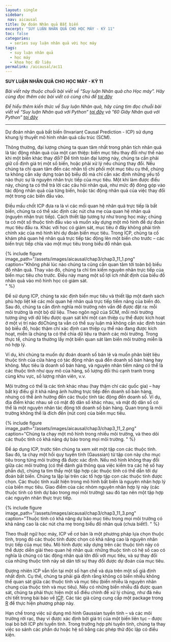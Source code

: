 ```yaml
---
layout: single
sidebar:
 nav: aicausal
title: Dự đoán Nhân quả Bất biến
excerpt: "SUY LUẬN NHÂN QUẢ CHO HỌC MÁY - KỲ 11"
toc: false
categories:
  - series suy luận nhân quả với học máy
tags:
  - suy luận nhân quả
  - học máy
  - khoa học dữ liệu
permalink: /aicausal/ac11
---
```


**SUY LUẬN NHÂN QUẢ CHO HỌC MÁY - KỲ 11**

*Bài viết này thuộc chuỗi bài viết về “Suy luận Nhân quả cho Học máy”. Hãy cùng đọc thêm các bài viết có cùng chủ đề [tại đây](http://kinhtehocvohai.com/aicausal/)*

*Để hiểu thêm kiến thức về Suy luận Nhân quả, hãy cùng tìm đọc chuỗi bài viết về “Suy luận Nhân quả với Python” [tại đây](http://kinhtehocvohai.com/pythoncausal/) và "60 Giây Nhân quả với Python” [tại đây](http://kinhtehocvohai.com/causalgraph/)*


-------

Dự đoán nhân quả bất biến (Invariant Causal Prediction - ICP) sử dụng khung lý thuyết mô hình nhân quả cấu trúc (SCM).

Thông thường, đại lượng chúng ta quan tâm nhất trong phân tích nhân quả là tác động nhân quả của một can thiệp: biến mục tiêu thay đổi như thế nào khi một biến khác thay đổi? Để tính toán đại lượng này, chúng ta cần phải giữ cố định giá trị một số biến, hoặc phải xử lý nếu chúng thay đổi. Nếu chúng ta chỉ quan tâm đến các nhân tố chi phối một mục tiêu cụ thể, chúng ta không cần xây dựng toàn bộ biểu đồ mà chỉ cần xác định những yếu tố nào thực sự là nguyên nhân trực tiếp của mục tiêu. Một khi làm được điều này, chúng ta có thể trả lời các câu hỏi nhân quả, như mức độ đóng góp vào tác động nhân quả của từng biến, hoặc tác động nhân quả của việc thay đổi một trong các biến đầu vào.

Điều mấu chốt  ICP đưa ra là vì các mối quan hệ nhân quả trực tiếp là bất biến, chúng ta có thể xác định các nút cha mẹ của quan hệ nhân quả (nguyên nhân trực tiếp). Cách thiết lập tương tự như trong học máy; chúng ta có một số thuộc tính đầu vào và muốn xây dựng một mô hình để dự đoán mục tiêu đầu ra. Khác với học có giám sát, mục tiêu ở đây không phải tính chính xác của mô hình khi dự đoán biến mục tiêu. Trong ICP, chúng ta cố khám phá quan hệ nhân quả trực tiếp tác động lên một biến cho trước – các biến trực tiếp chĩa vào  một mục tiêu trong biểu đồ nhân quả. 

{% include figure image_path="/assets/images/aicausal/chap3/chap3_11_1.png" caption="Không phải lúc nào chúng ta cũng cần quan tâm tới toàn bộ biểu đồ nhân quả. Thay vào đó, chúng ta chỉ tìm kiếm nguyên nhân trực tiếp của biến mục tiêu cho trước. Điều này mang một số lợi ích nhất định của biểu đồ nhân quả vào mô hình học có giám sát.  
" %}

Để sử dụng ICP, chúng ta xác định biến mục tiêu và thiết lập một danh sách phù hợp liệt kê các mối quan hệ nhân quả trực tiếp tiểm năng của biến đó. Sau đó, chúng ta cần định nghĩa môi trường nên vấn đề đươc đặt ra: mỗi môi trường là một bộ dữ liệu. Theo ngôn ngữ của SCM, mỗi môi trường tương ứng với dữ liệu được quan sát khi một can thiệp cụ thể được kích hoạt ở một vị trí nào đóChúng ta vẫn có thể suy luận mà không cần xác định toàn bộ biểu đồ, hoặc thậm chí xác định can thiệp cụ thể nào đang được kích hoạt, miễn là chúng ta có thể chia dữ liệu ra thành các môi trường. Trong thực tế, chúng ta thường lấy một biến quan sát làm biến môi trường miễn là nó hợp lý. 

Ví dụ, khi chúng ta muốn dự đoán doanh số bán lẻ và muốn phân biệt liệu thuộc tính của cửa hàng có tác động nhân quả đến doanh số bán hàng hay không. Mục tiêu là doanh số bán hàng, và nguyên nhân tiềm năng có thể là các thuộc tính như quy mô của hàng, số lượng đối thủ cạnh tranh trong cùng khu vực, số lượng nhân viên, v.v.

Môi trường có thể là các tỉnh khác nhau (hay thậm chí các quốc gia) – hay bất kỳ điều gì ít khả năng ảnh hưởng trực tiếp đến doanh số bán hàng, nhưng có thể ảnh hưởng đến các thuộc tính tác động đến doanh số. Ví dụ, địa điểm khác nhau sẽ có mật độ dân số khác nhau, và mật độ dân số có thể là một nguyên nhân tác động tới doanh số bán hàng. Quan trọng là môi trường không thể là đích đến (nút con) của biến mục tiêu.

{% include figure image_path="/assets/images/aicausal/chap3/chap3_11_2.png" caption="Chúng ta chạy một mô hình trong nhiều môi trường, và theo dõi các thuộc tính có khả năng dự báo trong mọi môi trường. 
" %}

Để áp dụng ICP, trước tiên chúng ta xem xét một tập con các thuộc tính. Sau đó, ta chạy một hồi quy tuyến tính (Gaussian) từ tập con này cho mục tiêu trong từng môi trường đã được xác định. Nếu mô hình không thay đổi giữa các môi trường (có thể đánh giá thông qua việc kiểm tra các hệ số hay phần dư), chúng ta tìm thấy một tập hợp các thuộc tính có thể dẫn tới dự đoán bất biến. Chúng ta lặp lại trên các tổ hợp tập con các thuộc tính được chọn. Các thuộc tính xuất hiện trong mô hình bất biến là nguyên nhân hợp lý của biến mục tiêu. Giao điểm của các nhóm nguyên nhân hợp lý này (các thuộc tính có tính dự báo trong mọi môi trường) sau đó tạo nên một tập hợp các nguyên nhân thực trực tiếp.

{% include figure image_path="/assets/images/aicausal/chap3/chap3_11_3.png" caption="Thuộc tính có khả năng dự báo mục tiêu trong mọi môi trường có khả năng cao là các nút cha mẹ trong biểu đồ nhân quả (chưa biết!). 
" %}

Theo thuật ngữ học máy, ICP về cơ bản là một phương pháp lựa chọn thuộc tính, trong đó các thuộc tính được chọn có khả năng cao là nguyên nhân trực tiếp của mục tiêu. Mô hình được xây dựng trên các thuộc tính này có thể được diễn giải theo quan hệ nhân quả: những thuộc tính có hệ số cao có nghĩa là chúng có tác động nhân quả lớn đối với mục tiêu, và sự thay đổi của những thuộc tính này sẽ dân tới sự thay đổi được dự đoán của mục tiêu.

Đương nhiên ICP vẫn tồn tại một số hạn chế và dựa trên một số giả định nhất định. Cụ thể, chúng ta phải giả định rằng không có biến nhiễu không thể quan sát giữa các thuộc tính và mục tiêu (biến nhiễu là nguyên nhân chung của thuộc tính và mục tiêu). Nếu có những biến nhiễu đã được quan sát, chúng ta phải thực hiện một số điều chỉnh để xử lý chúng, như đã nêu chi tiết trong bài báo về [ICP](https://arxiv.org/abs/1501.01332). Các tác giả cũng cung cấp một package trong [R](https://cran.r-project.org/web/packages/InvariantCausalPrediction/index.html) để thực hiện phương pháp này. 


Hạn chế trong việc sử dụng mô hình Gaussian tuyến tính – và các môi trường rời rạc, thay vì được xác định bởi giá trị của một biến liên tục – được loại bỏ bởi ICP phi tuyến tính. Trong trường hợp phi tuyến tính, chúng ta thay việc so sánh các phần dư hoặc hệ số bằng các phép thử độc lập có điều kiện. 








